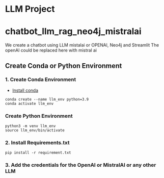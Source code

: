 # LLM Project
# chatbot_llm_rag_neo4j_mistralai
We create a chatbot using LLM mistalai or OPENAI, Neo4j and Streamlit
The openAI could be replaced here with mistral ai

## Create Conda or Python Environment

### 1. Create Conda Environment 
- [Install conda](https://docs.conda.io/projects/conda/en/latest/user-guide/install/macos.html)

```
conda create --name llm_env python=3.9
conda activate llm_env
```

### Create Python Environment 
```
python3 -m venv llm_env
source llm_env/bin/activate

```

### 2. Install Requirements.txt

```
pip install -r requirement.txt
```

### 3. Add the credentials for the OpenAI or MistralAI or any other LLM 
